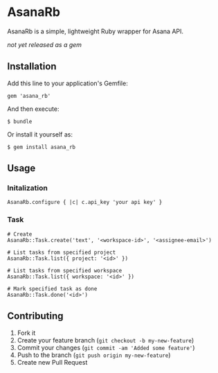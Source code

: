 # AsanaRb

AsanaRb is a simple, lightweight Ruby wrapper for Asana API.

*not yet released as a gem*

## Installation

Add this line to your application's Gemfile:

    gem 'asana_rb'

And then execute:

    $ bundle

Or install it yourself as:

    $ gem install asana_rb

## Usage

### Initalization

    AsanaRb.configure { |c| c.api_key 'your api key' }

### Task 

    # Create
    AsanaRb::Task.create('text', '<workspace-id>', '<assignee-email>')

    # List tasks from specified project 
    AsanaRb::Task.list({ project: '<id>' })

    # List tasks from specified workspace 
    AsanaRb::Task.list({ workspace: '<id>' })

    # Mark specified task as done
    AsanaRb::Task.done('<id>')


## Contributing

1. Fork it
2. Create your feature branch (`git checkout -b my-new-feature`)
3. Commit your changes (`git commit -am 'Added some feature'`)
4. Push to the branch (`git push origin my-new-feature`)
5. Create new Pull Request
